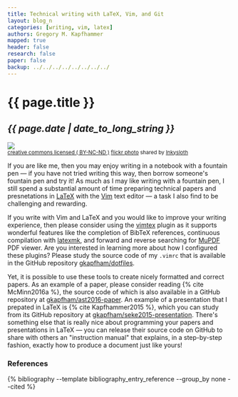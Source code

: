 ```yaml
---
title: Technical writing with LaTeX, Vim, and Git
layout: blog_n
categories: [writing, vim, latex]
authors: Gregory M. Kapfhammer
mapped: true
header: false
research: false
paper: false
backup: ../../../../../../../../
---
```


# {{ page.title }}
## <em>{{ page.date | date_to_long_string }}</em>

<a title="cap & nib" href="http://flickr.com/photos/mysight/8663830964"><img class="img-responsive-tight" src="http://farm9.static.flickr.com/8254/8663830964_76117e9b4b_z.jpg" /></a><br /><small><a href="http://creativecommons.org/licenses/by-nc-nd/2.0/">creative commons licensed ( BY-NC-ND )</a> <a title="cap & nib" href="http://flickr.com/photos/mysight/8663830964">flickr photo</a> shared by <a href="http://flickr.com/people/mysight">Inkysloth</a></small>

If you are like me, then you may enjoy writing in a notebook with a fountain pen &mdash; if you have not tried writing
this way, then borrow someone's fountain pen and try it! As much as I may like writing with a fountain pen, I still
spend a substantial amount of time preparing technical papers and presnetations in
[LaTeX](http://www.latex-project.org/) with the [Vim](http://www.vim.org/) text editor &mdash; a task I also find to be
challenging and rewarding.

If you write with Vim and LaTeX and you would like to improve your writing experience, then please consider using the
[vimtex](https://github.com/lervag/vimtex) plugin as it supports wonderful features like the completion of BibTeX
references, continuous compilation with [latexmk](http://users.phys.psu.edu/~collins/software/latexmk-jcc/), and forward
and reverse searching for [MuPDF](http://mupdf.com/) PDF viewer. Are you interested in learning more about how I
configured these plugins? Please study the source code of my `.vimrc` that is available in the GitHub repository
[gkapfham/dotfiles](https://github.com/gkapfham/dotfiles).

Yet, it is possible to use these tools to create nicely formatted and correct papers. As an example of a paper, please
consider reading {% cite McMinn2016a %}, the source code of which is also available in a GitHub repository at
[gkapfham/ast2016-paper](https://github.com/gkapfham/ast2016-paper). An example of a presentation that I prepated in
LaTeX is {% cite Kapfhammer2015 %}, which you can study from its GitHub repository at
[gkapfham/seke2015-presentation](https://github.com/gkapfham/seke2015-presentation). There's something else that is
really nice about programming your papers and presentations in LaTeX &mdash; you can release their source code on GitHub
to share with others an "instruction manual" that explains, in a step-by-step fashion, exactly how to produce a document
just like yours!

### References

{% bibliography --template bibliography_entry_reference --group_by none --cited %}
